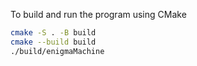 
To build and run the program using CMake
```sh
cmake -S . -B build
cmake --build build
./build/enigmaMachine
```
